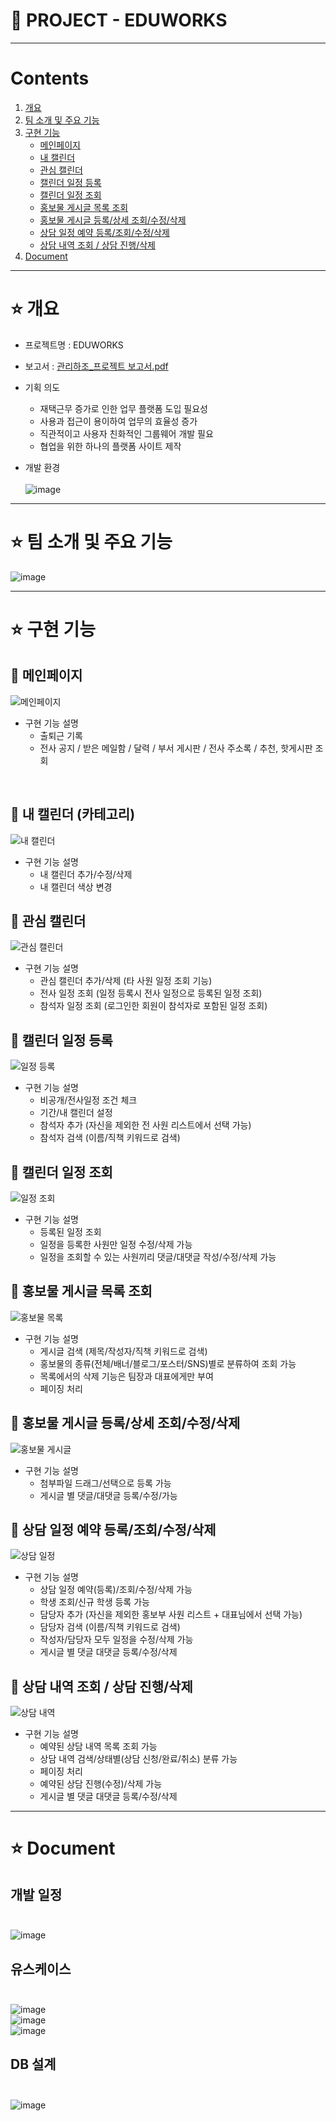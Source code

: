 # 🏢 PROJECT - EDUWORKS
***
# Contents <br>
1. [개요](#star-개요)  
2. [팀 소개 및 주요 기능](#star-팀-소개-및-주요-기능)
3. [구현 기능](#star-구현-기능)
    - [메인페이지](#pushpin-메인페이지)
    - [내 캘린더](#pushpin-내-캘린더-카테고리)
    - [관심 캘린더](#pushpin-관심-캘린더)   
    - [캘린더 일정 등록](#pushpin-캘린더-일정-등록)   
    - [캘린더 일정 조회](#pushpin-캘린더-일정-조회)   
    - [홍보물 게시글 목록 조회](#pushpin-홍보물-게시글-목록-조회)  
    - [홍보물 게시글 등록/상세 조회/수정/삭제]()
    - [상담 일정 예약 등록/조회/수정/삭제]()
    - [상담 내역 조회 / 상담 진행/삭제]()
3. [Document](#star-document)

***

# :star: 개요
- 프로젝트명 : EDUWORKS <br>

- 보고서 : [관리하조_프로젝트 보고서.pdf](https://github.com/yoonahyoung/eduWorks/files/9641313/_.pdf) <br>

- 기획 의도  <br>
  - 재택근무 증가로 인한 업무 플랫폼 도입 필요성 <br>
  - 사용과 접근이 용이하여 업무의 효율성 증가 <br>
  - 직관적이고 사용자 친화적인 그룹웨어 개발 필요 <br>
  - 협업을 위한 하나의 플랫폼 사이트 제작 <br>

- 개발 환경 <br><br>
![image](https://user-images.githubusercontent.com/103404357/194379532-305a4a73-8329-4dfd-85ca-890c3bfeaf4c.png) <br>

***

# :star: 팀 소개 및 주요 기능
![image](https://user-images.githubusercontent.com/103404357/192155698-c3bbcec1-de4d-42ef-bcce-9afc2e874f42.png)



***
# :star: 구현 기능

## :pushpin: 메인페이지
![메인페이지](https://user-images.githubusercontent.com/103404357/194943634-4debdc7d-e155-4e81-b354-7260ff92791c.gif) <br>
- 구현 기능 설명
  - 출퇴근 기록
  - 전사 공지 / 받은 메일함 / 달력 / 부서 게시판 / 전사 주소록 / 추천, 핫게시판 조회 
<br>  


## :pushpin: 내 캘린더 (카테고리)
![내 캘린더](https://user-images.githubusercontent.com/102542087/200232434-8ac60f9b-99da-4649-95a8-f1906fdb7bab.gif) <br>
- 구현 기능 설명
    - 내 캘린더 추가/수정/삭제
    - 내 캘린더 색상 변경
    
## :pushpin: 관심 캘린더
![관심 캘린더](https://user-images.githubusercontent.com/102542087/200235646-0c9afd69-535d-42ab-8c44-0aa5fdb44b3e.gif) <br>
- 구현 기능 설명
    - 관심 캘린더 추가/삭제 (타 사원 일정 조회 기능)
    - 전사 일정 조회 (일정 등록시 전사 일정으로 등록된 일정 조회)
    - 참석자 일정 조회 (로그인한 회원이 참석자로 포함된 일정 조회)
    
## :pushpin: 캘린더 일정 등록
![일정 등록](https://user-images.githubusercontent.com/102542087/200237226-0bdced4e-96c8-4127-8553-a0e4e2f59dec.gif) <br>
- 구현 기능 설명
    - 비공개/전사일정 조건 체크
    - 기간/내 캘린더 설정
    - 참석자 추가 (자신을 제외한 전 사원 리스트에서 선택 가능)
    - 참석자 검색 (이름/직책 키워드로 검색)

## :pushpin: 캘린더 일정 조회
![일정 조회](https://user-images.githubusercontent.com/102542087/200239833-501e89fb-2228-489f-a9b6-fbde9f6018d6.gif) <br>
- 구현 기능 설명
    - 등록된 일정 조회
    - 일정을 등록한 사원만 일정 수정/삭제 가능
    - 일정을 조회할 수 있는 사원끼리 댓글/대댓글 작성/수정/삭제 가능

## :pushpin: 홍보물 게시글 목록 조회
![홍보물 목록](https://user-images.githubusercontent.com/102542087/200492941-a2013d15-586d-45c7-a663-35284b0b2b01.gif) <br>
- 구현 기능 설명
    - 게시글 검색 (제목/작성자/직책 키워드로 검색)
    - 홍보물의 종류(전체/배너/블로그/포스터/SNS)별로 분류하여 조회 가능
    - 목록에서의 삭제 기능은 팀장과 대표에게만 부여
    - 페이징 처리

## :pushpin: 홍보물 게시글 등록/상세 조회/수정/삭제
![홍보물 게시글](https://user-images.githubusercontent.com/102542087/200494766-f2f44c6e-9de3-404d-909a-209f0eef10d9.gif) <br>
- 구현 기능 설명
    - 첨부파일 드래그/선택으로 등록 가능
    - 게시글 별 댓글/대댓글 등록/수정/가능
    
## :pushpin: 상담 일정 예약 등록/조회/수정/삭제
![상담 일정](https://user-images.githubusercontent.com/102542087/200501454-b55ad877-9b66-4c67-bad3-5a4c5d106981.gif) <br>
- 구현 기능 설명
    - 상담 일정 예약(등록)/조회/수정/삭제 가능
    - 학생 조회/신규 학생 등록 가능
    - 담당자 추가 (자신을 제외한 홍보부 사원 리스트 + 대표님에서 선택 가능)
    - 담당자 검색 (이름/직책 키워드로 검색)
    - 작성자/담당자 모두 일정을 수정/삭제 가능
    - 게시글 별 댓글 대댓글 등록/수정/삭제

## :pushpin: 상담 내역 조회 / 상담 진행/삭제 
![상담 내역](https://user-images.githubusercontent.com/102542087/200502986-755906a4-2bf7-44d3-bfd1-fdbe0acf0845.gif) <br>
- 구현 기능 설명
    - 예약된 상담 내역 목록 조회 가능
    - 상담 내역 검색/상태별(상담 신청/완료/취소) 분류 가능
    - 페이징 처리
    - 예약된 상담 진행(수정)/삭제 가능
    - 게시글 별 댓글 대댓글 등록/수정/삭제
    
</details>



***
# :star: Document

## 개발 일정 <br><br>
![image](https://user-images.githubusercontent.com/103404357/192147566-f71dfaa7-e9fb-4769-a4bb-6949e0477551.png) <br>


## 유스케이스 <br><br>
![image](https://user-images.githubusercontent.com/103404357/192147596-51b35781-2924-4283-9af0-71c210189955.png) <br>
![image](https://user-images.githubusercontent.com/103404357/192147269-a4c47f8a-b30f-49b9-a09f-34f436374036.png) <br>
![image](https://user-images.githubusercontent.com/103404357/192147280-b1c9b5ee-8ac8-4f0f-80f7-502131e33dd5.png) <br>

## DB 설계 <br><br>
![image](https://user-images.githubusercontent.com/103404357/192155679-bf400093-e486-4748-88b0-d4843031e5cc.png) <br>

 
